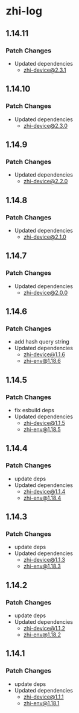 # zhi-log

## 1.14.11

### Patch Changes

- Updated dependencies
  - zhi-device@2.3.1

## 1.14.10

### Patch Changes

- Updated dependencies
  - zhi-device@2.3.0

## 1.14.9

### Patch Changes

- Updated dependencies
  - zhi-device@2.2.0

## 1.14.8

### Patch Changes

- Updated dependencies
  - zhi-device@2.1.0

## 1.14.7

### Patch Changes

- Updated dependencies
  - zhi-device@2.0.0

## 1.14.6

### Patch Changes

- add hash query string
- Updated dependencies
  - zhi-device@1.1.6
  - zhi-env@1.18.6

## 1.14.5

### Patch Changes

- fix esbuild deps
- Updated dependencies
  - zhi-device@1.1.5
  - zhi-env@1.18.5

## 1.14.4

### Patch Changes

- update deps
- Updated dependencies
  - zhi-device@1.1.4
  - zhi-env@1.18.4

## 1.14.3

### Patch Changes

- update deps
- Updated dependencies
  - zhi-device@1.1.3
  - zhi-env@1.18.3

## 1.14.2

### Patch Changes

- update deps
- Updated dependencies
  - zhi-device@1.1.2
  - zhi-env@1.18.2

## 1.14.1

### Patch Changes

- update deps
- Updated dependencies
  - zhi-device@1.1.1
  - zhi-env@1.18.1
